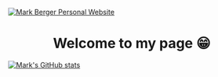 [![Mark Berger Personal Website](static/header.png)](https://maberger.nl)

<h1 align="center">Welcome to my page 😁</h1>

[![Mark's GitHub stats](https://github-readme-stats.vercel.app/api?username=mabergerx&count_private=true&show_icons=true&theme=tokyonight)](https://github.com/anuraghazra/github-readme-stats)
